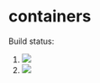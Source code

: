 # containers

Build status:

1. [![](https://github.com/snarayan23/container_oop/workflows/tests-BinaryTree/badge.svg)](https://github.com/snarayan23/container_oop/actions?query=workflow%3Atests-BinaryTree)
1. [![](https://github.com/snarayan23/container_oop/workflows/tests-BST/badge.svg)](https://github.com/snarayan23/container_oop/actions?query=workflow%3Atests-BST)
